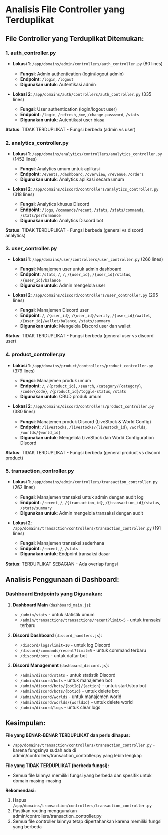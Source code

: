 # Analisis File Controller yang Terduplikat

## File Controller yang Terduplikat Ditemukan:

### 1. auth_controller.py
- **Lokasi 1**: `/app/domains/admin/controllers/auth_controller.py` (80 lines)
  - **Fungsi**: Admin authentication (login/logout admin)
  - **Endpoint**: `/login`, `/logout`
  - **Digunakan untuk**: Autentikasi admin

- **Lokasi 2**: `/app/domains/auth/controllers/auth_controller.py` (335 lines)
  - **Fungsi**: User authentication (login/logout user)
  - **Endpoint**: `/login`, `/refresh`, `/me`, `/change-password`, `/stats`
  - **Digunakan untuk**: Autentikasi user biasa

**Status**: TIDAK TERDUPLIKAT - Fungsi berbeda (admin vs user)

### 2. analytics_controller.py
- **Lokasi 1**: `/app/domains/analytics/controllers/analytics_controller.py` (1452 lines)
  - **Fungsi**: Analytics umum untuk aplikasi
  - **Endpoint**: `/events`, `/dashboard`, `/overview`, `/revenue`, `/orders`
  - **Digunakan untuk**: Analytics aplikasi secara umum

- **Lokasi 2**: `/app/domains/discord/controllers/analytics_controller.py` (318 lines)
  - **Fungsi**: Analytics khusus Discord
  - **Endpoint**: `/logs`, `/commands/recent`, `/stats`, `/stats/commands`, `/stats/performance`
  - **Digunakan untuk**: Analytics Discord bot

**Status**: TIDAK TERDUPLIKAT - Fungsi berbeda (general vs discord analytics)

### 3. user_controller.py
- **Lokasi 1**: `/app/domains/user/controllers/user_controller.py` (266 lines)
  - **Fungsi**: Manajemen user untuk admin dashboard
  - **Endpoint**: `/stats`, `/`, `/`, `/{user_id}`, `/{user_id}/status`, `/{user_id}/balance`
  - **Digunakan untuk**: Admin mengelola user

- **Lokasi 2**: `/app/domains/discord/controllers/user_controller.py` (295 lines)
  - **Fungsi**: Manajemen Discord user
  - **Endpoint**: `/`, `/{user_id}`, `/{user_id}/verify`, `/{user_id}/wallet`, `/{user_id}/wallet/balance`, `/stats/summary`
  - **Digunakan untuk**: Mengelola Discord user dan wallet

**Status**: TIDAK TERDUPLIKAT - Fungsi berbeda (general user vs discord user)

### 4. product_controller.py
- **Lokasi 1**: `/app/domains/product/controllers/product_controller.py` (379 lines)
  - **Fungsi**: Manajemen produk umum
  - **Endpoint**: `/`, `/{product_id}`, `/search`, `/category/{category}`, `/code/{code}`, `/{product_id}/toggle-status`, `/stats`
  - **Digunakan untuk**: CRUD produk umum

- **Lokasi 2**: `/app/domains/discord/controllers/product_controller.py` (380 lines)
  - **Fungsi**: Manajemen produk Discord (LiveStock & World Config)
  - **Endpoint**: `/livestocks`, `/livestocks/{livestock_id}`, `/worlds`, `/worlds/{world_id}`
  - **Digunakan untuk**: Mengelola LiveStock dan World Configuration Discord

**Status**: TIDAK TERDUPLIKAT - Fungsi berbeda (general product vs discord product)

### 5. transaction_controller.py
- **Lokasi 1**: `/app/domains/admin/controllers/transaction_controller.py` (262 lines)
  - **Fungsi**: Manajemen transaksi untuk admin dengan audit log
  - **Endpoint**: `/recent`, `/`, `/{transaction_id}`, `/{transaction_id}/status`, `/stats/summary`
  - **Digunakan untuk**: Admin mengelola transaksi dengan audit

- **Lokasi 2**: `/app/domains/transaction/controllers/transaction_controller.py` (191 lines)
  - **Fungsi**: Manajemen transaksi sederhana
  - **Endpoint**: `/recent`, `/`, `/stats`
  - **Digunakan untuk**: Endpoint transaksi dasar

**Status**: TERDUPLIKAT SEBAGIAN - Ada overlap fungsi

## Analisis Penggunaan di Dashboard:

### Dashboard Endpoints yang Digunakan:
1. **Dashboard Main** (`dashboard_main.js`):
   - `/admin/stats` - untuk statistik umum
   - `/admin/transactions/transactions/recent?limit=5` - untuk transaksi terbaru

2. **Discord Dashboard** (`discord_handlers.js`):
   - `/discord/logs?limit=10` - untuk log Discord
   - `/discord/commands/recent?limit=5` - untuk command terbaru
   - `/discord/bots` - untuk daftar bot

3. **Discord Management** (`dashboard_discord.js`):
   - `/admin/discord/stats` - untuk statistik Discord
   - `/admin/discord/bots` - untuk manajemen bot
   - `/admin/discord/bots/{botId}/{action}` - untuk start/stop bot
   - `/admin/discord/bots/{botId}` - untuk delete bot
   - `/admin/discord/worlds` - untuk manajemen world
   - `/admin/discord/worlds/{worldId}` - untuk delete world
   - `/admin/discord/logs` - untuk clear logs

## Kesimpulan:

**File yang BENAR-BENAR TERDUPLIKAT dan perlu dihapus:**
- `/app/domains/transaction/controllers/transaction_controller.py` - karena fungsinya sudah ada di admin/controllers/transaction_controller.py yang lebih lengkap

**File yang TIDAK TERDUPLIKAT (berbeda fungsi):**
- Semua file lainnya memiliki fungsi yang berbeda dan spesifik untuk domain masing-masing

**Rekomendasi:**
1. Hapus `/app/domains/transaction/controllers/transaction_controller.py`
2. Pastikan routing menggunakan admin/controllers/transaction_controller.py
3. Semua file controller lainnya tetap dipertahankan karena memiliki fungsi yang berbeda
